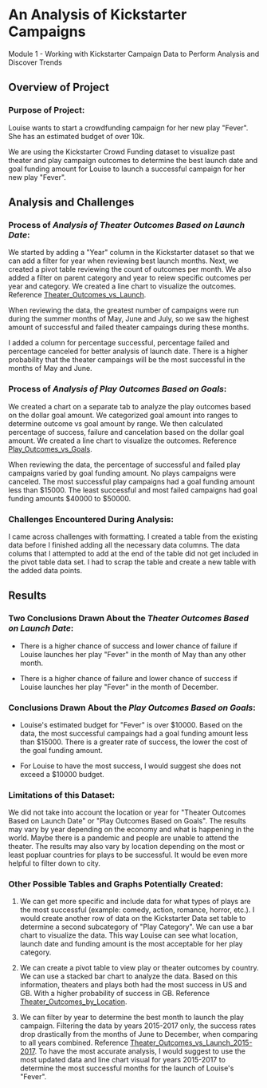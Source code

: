 # An Analysis of Kickstarter Campaigns
Module 1 - Working with Kickstarter Campaign Data to Perform Analysis and Discover Trends

## **Overview of Project**

### **Purpose of Project:**

Louise wants to start a crowdfunding campaign for her new play "Fever". She has an estimated budget of over 10k. 

We are using the Kickstarter Crowd Funding dataset to visualize past  theater and play campaign outcomes to determine the best launch date and goal funding amount for Louise to launch a successful campaign for her new play "Fever".

## **Analysis and Challenges**

### **Process of *Analysis of Theater Outcomes Based on Launch Date*:**

We started by adding a "Year" column in the Kickstarter dataset so that we can add a filter for year when reviewing best launch months. Next, we created a pivot table reviewing the count of outcomes per month. We also added a filter on parent category and year to reiew specific outcomes per year and category. We created a line chart to visualize the outcomes. Reference [Theater_Outcomes_vs_Launch](https://github.com/corispade/Module-1-Kickstarter-Campaign-Data/blob/main/Resources/Theater_Outcomes_vs_Launch.png).

When reviewing the data, the greatest number of campaigns were run during the summer months of May, June and July, so we saw the highest amount of successful and failed theater campaings during these months. 

I added a column for percentage successful, percentage failed and percentage canceled for better analysis of launch date. There is a higher probability that the theater campaings will be the most successful in the months of May and June. 

### **Process of *Analysis of Play Outcomes Based on Goals*:**

We created a chart on a separate tab to analyze the play outcomes based on the dollar goal amount. We categorized goal amount into ranges to determine outcome vs goal amount by range. We then calculated percentage of success, failure and cancelation based on the dollar goal amount. We created a line chart to visualize the outcomes. Reference [Play_Outcomes_vs_Goals](https://github.com/corispade/Module-1-Kickstarter-Campaign-Data/blob/main/Resources/Play_Outcomes_vs_Goals.png).

When reviewing the data, the percentage of successful and failed play campaigns varied by goal funding amount. No plays campaigns were canceled. The most successful play campaigns had a goal funding amount less than $15000. The least successful and most failed campaigns had goal funding amounts $40000 to $50000.

### **Challenges Encountered During Analysis:**

I came across challenges with formatting. I created a table from the existing data before I finished adding all the necessary data columns. The data colums that I attempted to add at the end of the table did not get included in the pivot table data set. I had to scrap the table and create a new table with the added data points. 

## **Results**

### **Two Conclusions Drawn About the *Theater Outcomes Based on Launch Date*:**

- There is a higher chance of success and lower chance of failure if Louise launches her play "Fever" in the month of May than any other month. 

- There is a higher chance of failure and lower chance of success if Louise launches her play "Fever" in the month of December. 


### **Conclusions Drawn About the *Play Outcomes Based on Goals*:**

- Louise's estimated budget for "Fever" is over $10000. Based on the data, the most successful campaings had a goal funding amount less than $15000. There is a greater rate of success, the lower the cost of the goal funding amount. 

- For Louise to have the most success, I would suggest she does not exceed a $10000 budget. 

### **Limitations of this Dataset:**

We did not take into account the location or year for "Theater Outcomes Based on Launch Date" or "Play Outcomes Based on Goals". The results may vary by year depending on the economy and what is happening in the world. Maybe there is a pandemic and people are unable to attend the theater. The results may also vary by location depending on the most or least popluar countries for plays to be successful. It would be even more helpful to filter down to city.


### **Other Possible Tables and Graphs Potentially Created:**

1. We can get more specific and include data for what types of plays are the most successful (example: comedy, action, romance, horror, etc.). I would create another row of data on the Kickstarter Data set table to determine a second subcategory of "Play Category". We can use a bar chart to visualize the data. This way Louise can see what location, launch date and funding amount is the most acceptable for her play category.

2. We can create a pivot table to view play or theater outcomes by country. We can use a stacked bar chart to analyze the data. Based on this information, theaters and plays both had the most success in US and GB. With a higher probability of success in GB. Reference [Theater_Outcomes_by_Location](https://github.com/corispade/Module-1-Kickstarter-Campaign-Data/blob/main/Resources/Theater_Outcomes_by_Location.png).

3. We can filter by year to determine the best month to launch the play campaign. Filtering the data by years 2015-2017 only, the success rates drop drastically from the months of June to December, when comparing to all years combined. Reference [Theater_Outcomes_vs_Launch_2015-2017](https://github.com/corispade/Module-1-Kickstarter-Campaign-Data/blob/main/Resources/Theater_Outcomes_vs_Launch_2015-2017.png). To have the most accurate analysis, I would suggest to use the most updated data and line chart visual for years 2015-2017 to determine the most successful months for the launch of Louise's "Fever". 
